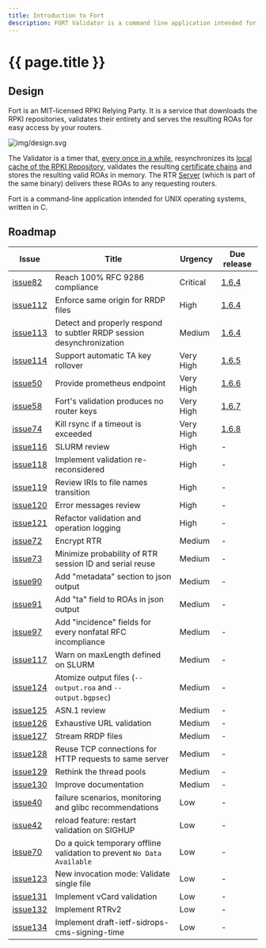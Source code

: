 ```yaml
---
title: Introduction to Fort
description: FORT Validator is a command line application intended for UNIX operating systems, written in C.
---
```


# {{ page.title }}

## Design

Fort is an MIT-licensed RPKI Relying Party. It is a service that downloads the RPKI repositories, validates their entirety and serves the resulting ROAs for easy access by your routers.

![img/design.svg](img/design.svg)

The Validator is a timer that, [every once in a while](usage.html#--serverintervalvalidation), resynchronizes its [local cache of the RPKI Repository](usage.html#--local-repository), validates the resulting [certificate chains](intro-rpki.html) and stores the resulting valid ROAs in memory. The RTR [Server](usage.html#--serveraddress) (which is part of the same binary) delivers these ROAs to any requesting routers.

Fort is a command-line application intended for UNIX operating systems, written in C.

## Roadmap

<!-- Remember to remove issues 59 and 60 during import -->

| Issue | Title | Urgency | Due release |
|-------|-------|---------|-------------|
| [issue82](https://github.com/NICMx/FORT-validator/issues/82) | Reach 100% RFC 9286 compliance | <span class="urgency-critical">Critical</span> | <a href="https://github.com/NICMx/FORT-validator/milestone/12">1.6.4</a> |
| [issue112](https://github.com/NICMx/FORT-validator/issues/112) | Enforce same origin for RRDP files | <span class="urgency-high">High</span> | <a href="https://github.com/NICMx/FORT-validator/milestone/12">1.6.4</a> |
| [issue113](https://github.com/NICMx/FORT-validator/issues/113) | Detect and properly respond to subtler RRDP session desynchronization | <span class="urgency-medium">Medium</span> | <a href="https://github.com/NICMx/FORT-validator/milestone/12">1.6.4</a> |
| [issue114](https://github.com/NICMx/FORT-validator/issues/114) | Support automatic TA key rollover | <span class="urgency-very-high">Very High</span> | <a href="https://github.com/NICMx/FORT-validator/milestone/13">1.6.5</a> |
| [issue50](https://github.com/NICMx/FORT-validator/issues/50) | Provide prometheus endpoint | <span class="urgency-very-high">Very High</span> | <a href="https://github.com/NICMx/FORT-validator/milestone/14">1.6.6</a> |
| [issue58](https://github.com/NICMx/FORT-validator/issues/58) | Fort's validation produces no router keys | <span class="urgency-very-high">Very High</span> | <a href="https://github.com/NICMx/FORT-validator/milestone/15">1.6.7</a> |
| [issue74](https://github.com/NICMx/FORT-validator/issues/74) | Kill rsync if a timeout is exceeded | <span class="urgency-very-high">Very High</span> | <a href="https://github.com/NICMx/FORT-validator/milestone/16">1.6.8</a> |
| [issue116](https://github.com/NICMx/FORT-validator/issues/116) | SLURM review | <span class="urgency-high">High</span> | - |
| [issue118](https://github.com/NICMx/FORT-validator/issues/118) | Implement validation re-reconsidered | <span class="urgency-high">High</span> | - |
| [issue119](https://github.com/NICMx/FORT-validator/issues/119) | Review IRIs to file names transition | <span class="urgency-high">High</span> | - |
| [issue120](https://github.com/NICMx/FORT-validator/issues/120) | Error messages review | <span class="urgency-high">High</span> | - |
| [issue121](https://github.com/NICMx/FORT-validator/issues/121) | Refactor validation and operation logging | <span class="urgency-high">High</span> | - |
| [issue72](https://github.com/NICMx/FORT-validator/issues/72) | Encrypt RTR | <span class="urgency-medium">Medium</span> | - |
| [issue73](https://github.com/NICMx/FORT-validator/issues/73) | Minimize probability of RTR session ID and serial reuse | <span class="urgency-medium">Medium</span> | - |
| [issue90](https://github.com/NICMx/FORT-validator/issues/90) | Add "metadata" section to json output | <span class="urgency-medium">Medium</span> | - |
| [issue91](https://github.com/NICMx/FORT-validator/issues/91) | Add "ta" field to ROAs in json output | <span class="urgency-medium">Medium</span> | - |
| [issue97](https://github.com/NICMx/FORT-validator/issues/97) | Add "incidence" fields for every nonfatal RFC incompliance | <span class="urgency-medium">Medium</span> | - |
| [issue117](https://github.com/NICMx/FORT-validator/issues/117) | Warn on maxLength defined on SLURM | <span class="urgency-medium">Medium</span> | - |
| [issue124](https://github.com/NICMx/FORT-validator/issues/124) | Atomize output files (`--output.roa` and `--output.bgpsec`) | <span class="urgency-medium">Medium</span> | - |
| [issue125](https://github.com/NICMx/FORT-validator/issues/125) | ASN.1 review | <span class="urgency-medium">Medium</span> | - |
| [issue126](https://github.com/NICMx/FORT-validator/issues/126) | Exhaustive URL validation | <span class="urgency-medium">Medium</span> | - |
| [issue127](https://github.com/NICMx/FORT-validator/issues/127) | Stream RRDP files | <span class="urgency-medium">Medium</span> | - |
| [issue128](https://github.com/NICMx/FORT-validator/issues/128) | Reuse TCP connections for HTTP requests to same server | <span class="urgency-medium">Medium</span> | - |
| [issue129](https://github.com/NICMx/FORT-validator/issues/129) | Rethink the thread pools | <span class="urgency-medium">Medium</span> | - |
| [issue130](https://github.com/NICMx/FORT-validator/issues/130) | Improve documentation | <span class="urgency-medium">Medium</span> | - |
| [issue40](https://github.com/NICMx/FORT-validator/issues/40) | failure scenarios, monitoring and glibc recommendations | <span class="urgency-low">Low</span> | - |
| [issue42](https://github.com/NICMx/FORT-validator/issues/42) | reload feature: restart validation on SIGHUP | <span class="urgency-low">Low</span> | - |
| [issue70](https://github.com/NICMx/FORT-validator/issues/70) | Do a quick temporary offline validation to prevent `No Data Available` | <span class="urgency-low">Low</span> | - |
| [issue123](https://github.com/NICMx/FORT-validator/issues/123) | New invocation mode: Validate single file | <span class="urgency-low">Low</span> | - |
| [issue131](https://github.com/NICMx/FORT-validator/issues/131) | Implement vCard validation | <span class="urgency-low">Low</span> | - |
| [issue132](https://github.com/NICMx/FORT-validator/issues/132) | Implement RTRv2 | <span class="urgency-low">Low</span> | - |
| [issue134](https://github.com/NICMx/FORT-validator/issues/134) | Implement draft-ietf-sidrops-cms-signing-time | <span class="urgency-low">Low</span> | - |

